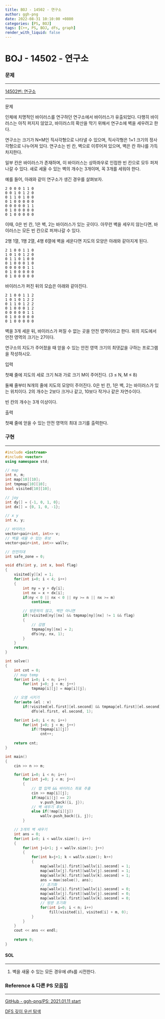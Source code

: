 ```yaml
---
title: BOJ - 14502 - 연구소
author: ggh-png
date: 2022-08-31 10:10:00 +0800
categories: [PS, BOJ]
tags: [C++, PS, BOJ, dfs, graph]
render_with_liquid: false
---
```

# BOJ - 14502 - 연구소

### 문제

---

[14502번: 연구소](https://www.acmicpc.net/problem/14502)

---

문제

인체에 치명적인 바이러스를 연구하던 연구소에서 바이러스가 유출되었다. 다행히 바이러스는 아직 퍼지지 않았고, 바이러스의 확산을 막기 위해서 연구소에 벽을 세우려고 한다.

연구소는 크기가 N×M인 직사각형으로 나타낼 수 있으며, 직사각형은 1×1 크기의 정사각형으로 나누어져 있다. 연구소는 빈 칸, 벽으로 이루어져 있으며, 벽은 칸 하나를 가득 차지한다.

일부 칸은 바이러스가 존재하며, 이 바이러스는 상하좌우로 인접한 빈 칸으로 모두 퍼져나갈 수 있다. 새로 세울 수 있는 벽의 개수는 3개이며, 꼭 3개를 세워야 한다.

예를 들어, 아래와 같이 연구소가 생긴 경우를 살펴보자.

```
2 0 0 0 1 1 0
0 0 1 0 1 2 0
0 1 1 0 1 0 0
0 1 0 0 0 0 0
0 0 0 0 0 1 1
0 1 0 0 0 0 0
0 1 0 0 0 0 0
```

이때, 0은 빈 칸, 1은 벽, 2는 바이러스가 있는 곳이다. 아무런 벽을 세우지 않는다면, 바이러스는 모든 빈 칸으로 퍼져나갈 수 있다.

2행 1열, 1행 2열, 4행 6열에 벽을 세운다면 지도의 모양은 아래와 같아지게 된다.

```
2 1 0 0 1 1 0
1 0 1 0 1 2 0
0 1 1 0 1 0 0
0 1 0 0 0 1 0
0 0 0 0 0 1 1
0 1 0 0 0 0 0
0 1 0 0 0 0 0
```

바이러스가 퍼진 뒤의 모습은 아래와 같아진다.

```
2 1 0 0 1 1 2
1 0 1 0 1 2 2
0 1 1 0 1 2 2
0 1 0 0 0 1 2
0 0 0 0 0 1 1
0 1 0 0 0 0 0
0 1 0 0 0 0 0
```

벽을 3개 세운 뒤, 바이러스가 퍼질 수 없는 곳을 안전 영역이라고 한다. 위의 지도에서 안전 영역의 크기는 27이다.

연구소의 지도가 주어졌을 때 얻을 수 있는 안전 영역 크기의 최댓값을 구하는 프로그램을 작성하시오.

입력

첫째 줄에 지도의 세로 크기 N과 가로 크기 M이 주어진다. (3 ≤ N, M ≤ 8)

둘째 줄부터 N개의 줄에 지도의 모양이 주어진다. 0은 빈 칸, 1은 벽, 2는 바이러스가 있는 위치이다. 2의 개수는 2보다 크거나 같고, 10보다 작거나 같은 자연수이다.

빈 칸의 개수는 3개 이상이다.

출력

첫째 줄에 얻을 수 있는 안전 영역의 최대 크기를 출력한다.

### 구현

---

```cpp
#include <iostream>
#include <vector>
using namespace std;

// map
int n, m;
int map[10][10];
int tmpmap[10][10];
bool visited[10][10];

// joy 
int dy[] = {-1, 0, 1, 0};
int dx[] = {0, 1, 0, -1};

// x y
int x, y;

// 바이러스
vector<pair<int, int>> v;
// 벽을 새울 수 있는 후보 
vector<pair<int, int>> wallv;

// 안전지대 
int safe_zone = 0;

void dfs(int y, int x, bool flag)
{
    visited[y][x] = 1;
    for(int i=0; i < 4; i++)
    {
        int ny = y + dy[i];
        int nx = x + dx[i];
        if(ny < 0 || nx < 0 || ny >= n || nx >= m)
            continue;

        // 방문하지 않고, 벽만 아니면  
        if(!visited[ny][nx] && tmpmap[ny][nx] != 1 && flag)
        {
            // 감염 
            tmpmap[ny][nx] = 2;
            dfs(ny, nx, 1);
        }
    }
    return;
}

int solve()
{
    int cnt = 0;
    // map temp
    for(int i=0; i < n; i++)
        for(int j=0; j < m; j++)
            tmpmap[i][j] = map[i][j];

    // 오염 시키기 
    for(auto &el : v)
        if(!visited[el.first][el.second] && tmpmap[el.first][el.second] != 1)
            dfs(el.first, el.second, 1);

    for(int i=0; i < n; i++)
        for(int j=0; j < m; j++)
            if(!tmpmap[i][j])
                cnt++;
        
    return cnt;
}

int main()
{
    cin >> n >> m;

    for(int i=0; i < n; i++)
        for(int j=0; j < m; j++)
        {
            // 맵 입력 && 바이러스 좌표 추출
            cin >> map[i][j];
            if(map[i][j] == 2)
                v.push_back({i, j});
            // 벽 새우기 후보
            else if(!map[i][j])
                wallv.push_back({i, j});
        }

    // 3개의 벽 새우기 
    int ans = 0;
    for(int i=0; i < wallv.size(); i++)
    {
        for(int j=i+1; j < wallv.size(); j++)
        {
            for(int k=j+1; k < wallv.size(); k++)
            {
                map[wallv[i].first][wallv[i].second] = 1;
                map[wallv[j].first][wallv[j].second] = 1;
                map[wallv[k].first][wallv[k].second] = 1;
                ans = max(solve(), ans);
                // 초기화
                map[wallv[i].first][wallv[i].second] = 0;
                map[wallv[j].first][wallv[j].second] = 0;
                map[wallv[k].first][wallv[k].second] = 0;
                // 방문 초기화
                for(int i=0; i < n; i++)
                    fill(visited[i], visited[i] + m, 0);
            }
        }
    }
    cout << ans << endl;
        
    return 0;
}
```

#### SOL

---

1. 벽을 새울 수 있는 모든 경우에 dfs를 시전한다.

### Reference & 다른 PS 모음집

---

[GitHub - ggh-png/PS: 2021.01.11 start](https://github.com/ggh-png/PS)

[DFS 깊이 우선 탐색](https://ggh-png.github.io/posts/dfs/)
